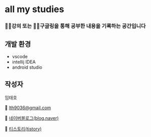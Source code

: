 # all my studies

### 👨‍🏫강의 또는 👨‍💻구글링을 통해 공부한 내용을 기록하는 공간입니다

## 개발 환경

- vscode
- intellij IDEA
- android studio

## 작성자

임태호

📧 <lth9036@gmail.com>

📰 [네이버블로그(blog.naver)](https://blog.naver.com/lth9036)

📰 [티스토리(tistory)](https://bbaktaeho-95.tistory.com/)
